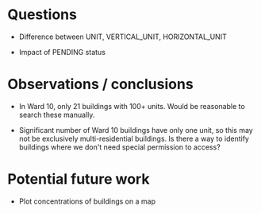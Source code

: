 # Questions

* Difference between UNIT, VERTICAL_UNIT, HORIZONTAL_UNIT

* Impact of PENDING status

# Observations / conclusions

* In Ward 10, only 21 buildings with 100+ units. Would be reasonable to search these manually.

* Significant number of Ward 10 buildings have only one unit, so this may not be exclusively multi-residential buildings. Is there a way to identify buildings where we don't need special permission to access?

# Potential future work

* Plot concentrations of buildings on a map

